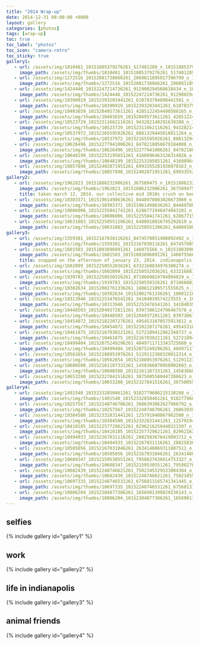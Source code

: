 ```yaml
---
title: "2014 Wrap-up"
date: 2014-12-31 08:00:00 +0000
layout: gallery
categories: [photos]
tags: [wrap-up]
toc: true
toc_label: "photos"
toc_icon: "camera-retro"
toc_sticky: true
gallery1:
   - url: /assets/img/1010481_10151885379276261_517401289_n_10151885379276261.jpg
     image_path: /assets/img/thumbs/1010481_10151885379276261_517401289_n_10151885379276261.png
   - url: /assets/img/1272516_10152081738866261_2060811895017396799_o_10152081738866261.jpg
     image_path: /assets/img/thumbs/1272516_10152081738866261_2060811895017396799_o_10152081738866261.png
   - url: /assets/img/1424446_10152247214736261_912900294568618434_n_10152247214736261.jpg
     image_path: /assets/img/thumbs/1424446_10152247214736261_912900294568618434_n_10152247214736261.png
   - url: /assets/img/10390919_10152393203441261_610783794898441561_n_10152393203441261.jpg
     image_path: /assets/img/thumbs/10390919_10152393203441261_610783794898441561_n_10152393203441261.png
   - url: /assets/img/10403659_10152049573611261_4285122454490588165_n_10152049573611261.jpg
     image_path: /assets/img/thumbs/10403659_10152049573611261_4285122454490588165_n_10152049573611261.png
   - url: /assets/img/10523729_10152311662116261_943282140291639288_n_10152311662116261.jpg
     image_path: /assets/img/thumbs/10523729_10152311662116261_943282140291639288_n_10152311662116261.png
   - url: /assets/img/10537972_10152165595926261_8881329445018811264_o_10152165595926261.jpg
     image_path: /assets/img/thumbs/10537972_10152165595926261_8881329445018811264_o_10152165595926261.png
   - url: /assets/img/10626496_10152277941006261_8478218056679184008_n_10152277941006261.jpg
     image_path: /assets/img/thumbs/10626496_10152277941006261_8478218056679184008_n_10152277941006261.png
   - url: /assets/img/10648199_10152253195851261_4160896463136314026_o_10152253195851261.jpg
     image_path: /assets/img/thumbs/10648199_10152253195851261_4160896463136314026_o_10152253195851261.png
   - url: /assets/img/10857898_10152402871951261_6993355281936070163_n_10152402871951261.jpg
     image_path: /assets/img/thumbs/10857898_10152402871951261_6993355281936070163_n_10152402871951261.png
gallery2:
   - url: /assets/img/1962823_10151886232906261_367589475_n_10151886232906261.jpg
     image_path: /assets/img/thumbs/1962823_10151886232906261_367589475_n_10151886232906261.png
     title: taken march 12, 2014. our collective mid 2010s crush on benedict cumberbatch was enhanced by these adorable cutouts from wonderful admin support regan.
   - url: /assets/img/10303371_10151961498636261_8448978083026673060_n_10151961498636261.jpg
     image_path: /assets/img/thumbs/10303371_10151961498636261_8448978083026673060_n_10151961498636261.png
   - url: /assets/img/10606006_10152255841741261_6286771946474043101_n_10152255841741261.jpg
     image_path: /assets/img/thumbs/10606006_10152255841741261_6286771946474043101_n_10152255841741261.png
   - url: /assets/img/10631083_10152250551206261_6480910816795292619_o_10152250551206261.jpg
     image_path: /assets/img/thumbs/10631083_10152250551206261_6480910816795292619_o_10152250551206261.png
gallery3:
   - url: /assets/img/1559381_10152167030116261_8474570851408092492_o_10152167030116261.jpg
     image_path: /assets/img/thumbs/1559381_10152167030116261_8474570851408092492_o_10152167030116261.png
   - url: /assets/img/1601503_10151803896091261_146075566_n_10151803896091261.jpg
     image_path: /assets/img/thumbs/1601503_10151803896091261_146075566_n_10151803896091261.png
     title: snapped on the afternoon of january 23, 2014. indianapolis was very cold.
   - url: /assets/img/1602099_10152250552036261_6332168834976300274_o_10152250552036261.jpg
     image_path: /assets/img/thumbs/1602099_10152250552036261_6332168834976300274_o_10152250552036261.png
   - url: /assets/img/1939783_10152250550326261_8710660824704994829_o_10152250550326261.jpg
     image_path: /assets/img/thumbs/1939783_10152250550326261_8710660824704994829_o_10152250550326261.png
   - url: /assets/img/10302634_10152002761336261_180812109571555625_n_10152002761336261.jpg
     image_path: /assets/img/thumbs/10302634_10152002761336261_180812109571555625_n_10152002761336261.png
   - url: /assets/img/10313946_10152253476541261_34104039574223555_n_10152253476541261.jpg
     image_path: /assets/img/thumbs/10313946_10152253476541261_34104039574223555_n_10152253476541261.png
   - url: /assets/img/10448503_10152049372811261_8397386124796467578_o_10152049372811261.jpg
     image_path: /assets/img/thumbs/10448503_10152049372811261_8397386124796467578_o_10152049372811261.png
   - url: /assets/img/10454072_10152182207276261_4954531070575913612_o_10152182207276261.jpg
     image_path: /assets/img/thumbs/10454072_10152182207276261_4954531070575913612_o_10152182207276261.png
   - url: /assets/img/10461875_10152167030221261_5272109412962348737_o_10152167030221261.jpg
     image_path: /assets/img/thumbs/10461875_10152167030221261_5272109412962348737_o_10152167030221261.png
   - url: /assets/img/10499404_10152075249296261_4049711713343725680_o_10152075249296261.jpg
     image_path: /assets/img/thumbs/10499404_10152075249296261_4049711713343725680_o_10152075249296261.png
   - url: /assets/img/10562654_10152188953976261_5129112388320012314_o_10152188953976261.jpg
     image_path: /assets/img/thumbs/10562654_10152188953976261_5129112388320012314_o_10152188953976261.png
   - url: /assets/img/10608500_10152161107331261_1458366870950902603_o_10152161107331261.jpg
     image_path: /assets/img/thumbs/10608500_10152161107331261_1458366870950902603_o_10152161107331261.png
   - url: /assets/img/10653280_10152327841516261_3875005580447206623_n_10152327841516261.jpg
     image_path: /assets/img/thumbs/10653280_10152327841516261_3875005580447206623_n_10152327841516261.png
gallery4:
   - url: /assets/img/1491540_10152332850461261_9182779686215138208_o_10152332850461261.jpg
     image_path: /assets/img/thumbs/1491540_10152332850461261_9182779686215138208_o_10152332850461261.png
   - url: /assets/img/10257567_10152248746706261_3686393862627988792_o_10152248746706261.jpg
     image_path: /assets/img/thumbs/10257567_10152248746706261_3686393862627988792_o_10152248746706261.png
   - url: /assets/img/10384580_10152332831441261_125791940867962500_n_10152332831441261.jpg
     image_path: /assets/img/thumbs/10384580_10152332831441261_125791940867962500_n_10152332831441261.png
   - url: /assets/img/10410185_10152257729621261_8296216258440321597_n_10152257729621261.jpg
     image_path: /assets/img/thumbs/10410185_10152257729621261_8296216258440321597_n_10152257729621261.png
   - url: /assets/img/10494933_10152167031116261_2882583676419893712_o_10152167031116261.jpg
     image_path: /assets/img/thumbs/10494933_10152167031116261_2882583676419893712_o_10152167031116261.png
   - url: /assets/img/10505056_10152167031046261_2634148069311887511_o_10152167031046261.jpg
     image_path: /assets/img/thumbs/10505056_10152167031046261_2634148069311887511_o_10152167031046261.png
   - url: /assets/img/10608347_10152159530551261_7958027636614753327_o_10152159530551261.jpg
     image_path: /assets/img/thumbs/10608347_10152159530551261_7958027636614753327_o_10152159530551261.png
   - url: /assets/img/10682439_10152248746621261_7502345529533004384_o_10152248746621261.jpg
     image_path: /assets/img/thumbs/10682439_10152248746621261_7502345529533004384_o_10152248746621261.png
   - url: /assets/img/10697335_10152248746531261_6756813165741341445_o_10152248746531261.jpg
     image_path: /assets/img/thumbs/10697335_10152248746531261_6756813165741341445_o_10152248746531261.png
   - url: /assets/img/10806204_10152384877386261_1656901390829236143_n_10152384877386261.jpg
     image_path: /assets/img/thumbs/10806204_10152384877386261_1656901390829236143_n_10152384877386261.png
---
```

## selfies

{% include gallery id="gallery1" %}

## work

{% include gallery id="gallery2" %}

## life in indianapolis

{% include gallery id="gallery3" %}

## animal friends

{% include gallery id="gallery4" %}
